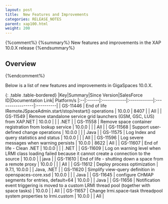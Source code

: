 ```yaml
---
layout: post
title:  New Features and Improvements
categories: RELEASE_NOTES
parent: xap100.html
weight: 200
---
```


{%comment%}
{%summary%} New features and improvements in the XAP 10.0.X release {%endsummary%}

## Overview
{%endcomment%}

Below is a list of new features and improvements in GigaSpaces 10.0.X.


{: .table .table-bordered}
|Key|Summary|Since Version|SalesForce ID|Documentation Link| Platform/s
|:--|:------|:------------|:------------|:-----------------|:----------|
| GS-11446 | End of life IRemoteJSpaceAdmin.start/stop/restart() operations | 10.0.0 | 8407 | | All |
| GS-11549 | Remove standalone service grid launchers (GSM, GSC, LUS) from XAP.NET | 10.0.0 |  | | .NET |
| GS-11558 | Remove space container registration from lookup service | 10.0.0 | | | All |
| GS-11568 | Support user-defined change operations | 10.0.0 | | | Java |
| GS-11575 | Log Index and query statistics and status | 10.0.0 | | | All |
| GS-11596 | Log severe messages when warning persists | 10.0.0 | 8622 | All |
| GS-11607 | End of life - Clean .NET | 10.0.0 | | | .NET |
| GS-11609 | Log on warning level when LRMI class loading failed because it cannot create a connection to the source | 10.0.0 | | java |
| GS-11610 | End of life - shutting down a space from a remote proxy | 10.0.0 | | | All |
| GS-11612 | Deploy process optimization | 9.7.1, 10.0.0 | | Java, .NET |
| GS-11620 | Simplify view-query definition in openspaces-core.xsd | 10.0.0 | | | Java |
| GS-11645 | configure CHMAP segments for entries, default=64 | 10.0.0 | | Java |
| GS-11656 | Notification event triggering is moved to a custom LRMI thread pool (together with space tasks) | 10.0.0 | | All |
| GS-11657 | Change lrmi.space-task threadpool system properties to lrmi.custom | 10.0.0 | | All |